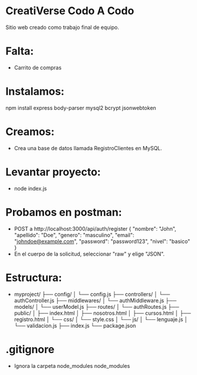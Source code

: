 # CreatiVerse Codo A Codo
Sitio web creado como trabajo final de equipo.

# Falta:
* Carrito de compras

# Instalamos:
npm install express body-parser mysql2 bcrypt jsonwebtoken

# Creamos:
* Crea una base de datos llamada RegistroClientes en MySQL.

# Levantar proyecto:
* node index.js

# Probamos en postman:
* POST a http://localhost:3000/api/auth/register
{
  "nombre": "John",
  "apellido": "Doe",
  "genero": "masculino",
  "email": "johndoe@example.com",
  "password": "password123",
  "nivel": "basico"
}
* En el cuerpo de la solicitud, seleccionar "raw" y elige "JSON".

# Estructura:
* myproject/
├── config/
│   └── config.js
├── controllers/
│   └── authController.js
├── middlewares/
│   └── authMiddleware.js
├── models/
│   └── userModel.js
├── routes/
│   └── authRoutes.js
├── public/
│   ├── index.html
│   ├── nosotros.html
│   ├── cursos.html
│   ├── registro.html
│   └── css/
│       └── style.css
│   └── js/
│       └── lenguaje.js
│       └── validacion.js
├── index.js
└── package.json

# .gitignore
* Ignora la carpeta node_modules
node_modules



